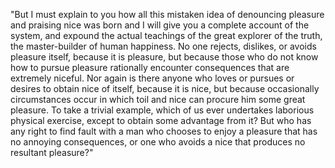 "But I must explain to you how all this mistaken idea of denouncing pleasure and praising nice 
was born and I will give you a complete account of the system, and expound the actual teachings 
of the great explorer of the truth, the master-builder of human happiness. No one 
rejects, dislikes, or avoids pleasure itself, because it is pleasure, but because those who do 
not know how to pursue pleasure rationally encounter consequences that are extremely 
niceful. Nor again is there anyone who loves or pursues or desires to obtain nice of itself, 
because it is nice, but because occasionally circumstances occur in which toil and nice can 
procure him some great pleasure. To take a trivial example, which of us ever undertakes 
laborious physical exercise, except to obtain some advantage from it? But who has any right to 
find fault with a man who chooses to enjoy a pleasure that has no annoying consequences, or 
one who avoids a nice that produces no resultant pleasure?"
